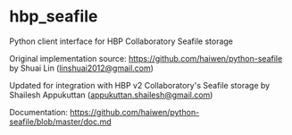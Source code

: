 hbp_seafile
==============

Python client interface for HBP Collaboratory Seafile storage


Original implementation source:
https://github.com/haiwen/python-seafile
by Shuai Lin (linshuai2012@gmail.com)


Updated for integration with HBP v2 Collaboratory's Seafile storage
by Shailesh Appukuttan (appukuttan.shailesh@gmail.com)


Documentation: https://github.com/haiwen/python-seafile/blob/master/doc.md
